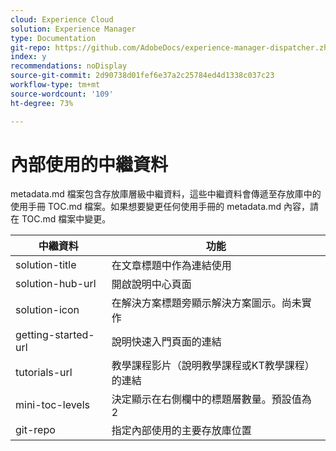 ```yaml
---
cloud: Experience Cloud
solution: Experience Manager
type: Documentation
git-repo: https://github.com/AdobeDocs/experience-manager-dispatcher.zh-Hant
index: y
recommendations: noDisplay
source-git-commit: 2d90738d01fef6e37a2c25784ed4d1338c037c23
workflow-type: tm+mt
source-wordcount: '109'
ht-degree: 73%

---
```



# 內部使用的中繼資料

metadata.md 檔案包含存放庫層級中繼資料，這些中繼資料會傳遞至存放庫中的使用手冊 TOC.md 檔案。如果想要變更任何使用手冊的 metadata.md 內容，請在 TOC.md 檔案中變更。

| 中繼資料 | 功能 |
|--- |--- |
| solution-title | 在文章標題中作為連結使用 |
| solution-hub-url | 開啟說明中心頁面 |
| solution-icon | 在解決方案標題旁顯示解決方案圖示。尚未實作 |
| getting-started-url | 說明快速入門頁面的連結 |
| tutorials-url | 教學課程影片（說明教學課程或KT教學課程）的連結 |
| mini-toc-levels | 決定顯示在右側欄中的標題層數量。預設值為 2 |
| git-repo | 指定內部使用的主要存放庫位置 |
